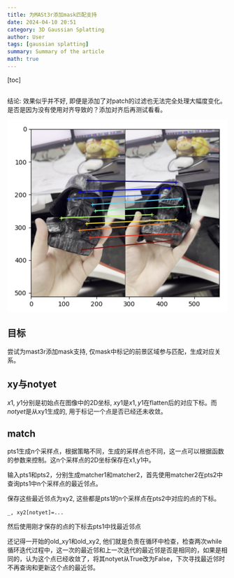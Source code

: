 ```yaml
---
title: 为MASt3r添加mask匹配支持
date: 2024-04-10 20:51
category: 3D Gaussian Splatting
author: User
tags: [gaussian splatting]
summary: Summary of the article
math: true
---
```


[toc]

## 

结论: 效果似乎并不好, 即便是添加了对patch的过滤也无法完全处理大幅度变化。是否是因为没有使用对齐导致的？添加对齐后再测试看看。

![](/assets/img/mast3r_mask_match.png)


## 目标

尝试为mast3r添加mask支持, 仅mask中标记的前景区域参与匹配，生成对应关系。


## xy与notyet

$x1$, $y1$分别是初始点在图像中的2D坐标, $xy1$是$x1,y1$在flatten后的对应下标。而$notyet$是从xy1生成的, 用于标记一个点是否已经还未收敛。

## match

pts1生成n个采样点，根据策略不同，生成的采样点也不同，这一点可以根据函数的参数来控制。这n个采样点的2D坐标保存在x1,y1中。

输入pts1和pts2，分别生成matcher1和matcher2，首先使用matcher2在pts2中查询pts1中n个采样点的最近邻点。

保存这些最近邻点为xy2, 这些都是pts1的n个采样点在pts2中对应的点的下标。

~~~
_, xy2[notyet]=...
~~~

然后使用刚才保存的点的下标去pts1中找最近邻点

还记得一开始的old_xy1和old_xy2, 他们就是负责在循环中检查，检查两次while循环迭代过程中，这一次的最近邻和上一次迭代的最近邻是否是相同的，如果是相同的，认为这个点已经收敛了，将其notyet从True改为False，下次寻找最近邻时不再查询和更新这个点的最近邻。
